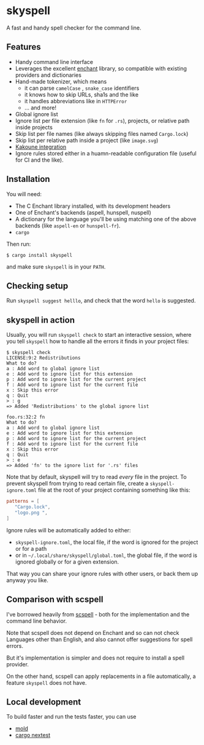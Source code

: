 # skyspell

A fast and handy spell checker for the command line.

## Features

* Handy command line interface
* Leverages the excellent [enchant](https://abiword.github.io/enchant/) library,
  so compatible with existing providers and dictionaries
* Hand-made tokenizer, which means
   * it can parse `camelCase` , `snake_case` identifiers
   * it knows how to skip URLs, sha1s and the like
   * it handles abbreviations like in `HTTPError`
   * ... and more!
* Global ignore list
* Ignore list per file extension (like `fn` for `.rs`), projects, or
  relative path inside projects
* Skip list per file names (like always skipping files named `Cargo.lock`)
* Skip list per relative path inside a project (like `image.svg`)
* [Kakoune integration](https://github.com/your-tools/skyspell/blob/main/crates/kak/README.md)
* Ignore rules stored either in a huamn-readable configuration file (useful for CI and the like).

## Installation

You will need:

* The C Enchant library installed, with its development headers
* One of Enchant's backends (aspell, hunspell, nuspell)
* A dictionary for the language you'll be using matching one of
  the above backends (like `aspell-en` or `hunspell-fr`).
* `cargo`

Then run:

```
$ cargo install skyspell
```

and make sure `skyspell` is in your `PATH`.

## Checking setup

Run `skyspell suggest helllo`, and check that the word `hello`
is suggested.

## skyspell in action

Usually, you will run `skyspell check` to start an interactive session,
where you tell `skyspell` how to handle all the errors it finds in your
project files:

```
$ skyspell check
LICENSE:9:2 Redistributions
What to do?
a : Add word to global ignore list
e : Add word to ignore list for this extension
p : Add word to ignore list for the current project
f : Add word to ignore list for the current file
x : Skip this error
q : Quit
> : g
=> Added 'Redistributions' to the global ignore list

foo.rs:32:2 fn
What to do?
a : Add word to global ignore list
e : Add word to ignore list for this extension
p : Add word to ignore list for the current project
f : Add word to ignore list for the current file
x : Skip this error
q : Quit
> : e
=> Added 'fn' to the ignore list for '.rs' files
```

Note that by default, skyspell will try to read *every* file in the project.
To prevent skyspell from trying to read certain file, create a
`skyspell-ignore.toml` file  at the root of your project containing
something like this:

```toml
patterns = [
   "Cargo.lock",
   "logo.png ",
]
```

Ignore rules will be automatically added to either:

- `skyspell-ignore.toml`, the local file, if the word is ignored for the project or for a path
- or in `~/.local/share/skyspell/global.toml`, the global file, if the word is ignored globally
  or for a given extension.

That way you can share your ignore rules with other users, or back them up anyway you like.

## Comparison with scspell

I've borrowed heavily from [scspell](https://github.com/myint/scspell) -
both for the implementation and the command line behavior.

Note that scspell does not depend on Enchant and so can not check
Languages other than English, and also cannot offer suggestions for
spell errors.

But it's implementation is simpler and does not require to install a
spell provider.

On the other hand, scspell can apply replacements in a file automatically,
a feature `skyspell` does not have.

## Local development

To build faster and run the tests faster, you can use

* [mold](https://github.com/rui314/mold/)
* [cargo nextest](https://nexte.st/)
